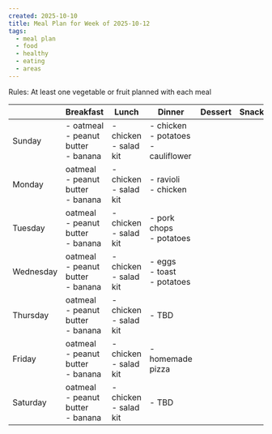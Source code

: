 ```yaml
---
created: 2025-10-10
title: Meal Plan for Week of 2025-10-12
tags:
  - meal plan
  - food
  - healthy
  - eating
  - areas
---
```


Rules: At least one vegetable or fruit planned with each meal

|           | Breakfast                                | Lunch                    | Dinner                                   | Dessert | Snacks |
| --------- | ---------------------------------------- | ------------------------ | ---------------------------------------- | ------- | ------ |
| Sunday    | - oatmeal<br>- peanut butter<br>- banana | - chicken<br>- salad kit | - chicken<br>- potatoes<br>- cauliflower |         |        |
| Monday    | oatmeal<br>- peanut butter<br>- banana   | - chicken<br>- salad kit | - ravioli<br>- chicken                   |         |        |
| Tuesday   | oatmeal<br>- peanut butter<br>- banana   | - chicken<br>- salad kit | - pork chops<br>- potatoes<br>           |         |        |
| Wednesday | oatmeal<br>- peanut butter<br>- banana   | - chicken<br>- salad kit | - eggs<br>- toast<br>- potatoes          |         |        |
| Thursday  | oatmeal<br>- peanut butter<br>- banana   | - chicken<br>- salad kit | - TBD                                    |         |        |
| Friday    | oatmeal<br>- peanut butter<br>- banana   | - chicken<br>- salad kit | - homemade pizza                         |         |        |
| Saturday  | oatmeal<br>- peanut butter<br>- banana   | - chicken<br>- salad kit | - TBD                                    |         |        |

 